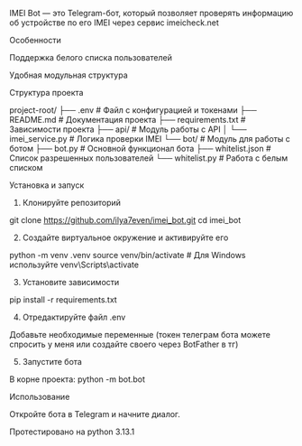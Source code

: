 IMEI Bot — это Telegram-бот, который позволяет проверять информацию об устройстве по его IMEI через сервис imeicheck.net

Особенности

Поддержка белого списка пользователей

Удобная модульная структура

Структура проекта

project-root/
├── .env                # Файл с конфигурацией и токенами
├── README.md           # Документация проекта
├── requirements.txt    # Зависимости проекта
├── api/                # Модуль работы с API
│   └── imei_service.py # Логика проверки IMEI
└── bot/                # Модуль для работы с ботом
    ├── bot.py          # Основной функционал бота
    ├── whitelist.json  # Список разрешенных пользователей
    └── whitelist.py    # Работа с белым списком


Установка и запуск

1. Клонируйте репозиторий

git clone https://github.com/ilya7even/imei_bot.git
cd imei_bot

2. Создайте виртуальное окружение и активируйте его

python -m venv .venv
source venv/bin/activate  # Для Windows используйте venv\Scripts\activate

3. Установите зависимости

pip install -r requirements.txt

4. Отредактируйте файл .env

Добавьте необходимые переменные (токен телеграм бота можете спросить у меня или создайте своего через BotFather в тг)

5. Запустите бота

В корне проекта:
python -m bot.bot

Использование

Откройте бота в Telegram и начните диалог.

Протестировано на python 3.13.1